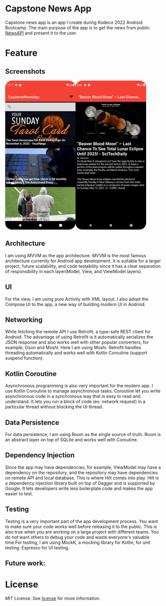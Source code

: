 # Capstone News App

Capstone news app is an app I create during Kodeco 2022 Android Bootcamp. The main purpose of the app is to get the news from public [NewsAPI](https://newsapi.org/) and present it to the user.

# Feature

## Screenshots

<img src="/images/screenshots/screenshot_1.png" alt="Screen shot of Capstone News App" height="480"/><img src="/images/screenshots/screenshot_3.png" alt="Screen shot of Capstone News App" height="480"/>

## Architecture

I am using MVVM as the app architecture. MVVM is the most famous architecture currently for Android app development. It is suitable for a larger project, future scalability, and code testability since it has a clear separation of responsibility in each layer(Model, View, and ViewModel layers).

## UI

For the view, I am using pure Activity with XML layout. I also adopt the Compose UI to the app, a new way of building modern UI in Android.

## Networking

While fetching the remote API I use Retrofit, a type-safe REST client for Android. The advantage of using Retrofit is it automatically serializes the JSON response and also works well with other popular converters, for example, Gson and Moshi. Here I am using Moshi. Retrofit handles threading automatically and works well with Kotlin Coroutine (support suspend function).

## Kotlin Coroutine

Asynchronous programming is also very important for the modern app. I use Kotlin Coroutine to manage asynchronous tasks. Coroutine let you write asynchronous code in a synchronous way that is easy to read and understand. It lets you run a block of code (ex: network request) in a particular thread without blocking the UI thread.

## Data Persistence

For data persistence, I am using Room as the single source of truth. Room is an abstract layer on top of SQLite and works well with Coroutine.

## Dependency Injection

Since the app may have dependencies, for example, ViewModel may have a dependency on the repository, and the repository may have dependencies on remote API and local database. This is where Hilt comes into play. Hilt is a dependency injection library built on top of Dagger and is supported by Google. It lets developers write less boilerplate code and makes the app easier to test.

## Testing

Testing is a very important part of the app development process. You want to make sure your code works well before releasing it to the public. This is also true when you are working on a large project with different teams. You do not want others to debug your code and waste everyone's valuable time.For testing, I am using MockK, a mocking library for Kotlin, for unit testing. Espresso for UI testing.

## Future work:

# License

MIT License. See [license](LICENSE) for more information.
